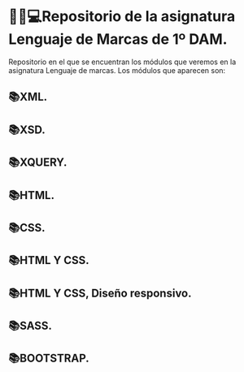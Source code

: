 # :man_student::computer:Repositorio de la asignatura Lenguaje de Marcas de 1º DAM.

Repositorio en el que se encuentran los módulos que veremos en la asignatura Lenguaje de marcas.
Los módulos que aparecen son:

## 📚XML.

## 📚XSD.

## 📚XQUERY.
 
## 📚HTML.

## 📚CSS.

## 📚HTML Y CSS.

## 📚HTML Y CSS, Diseño responsivo.

## 📚SASS.

## 📚BOOTSTRAP.
